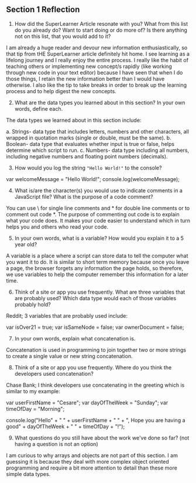 ## Section 1 Reflection

1. How did the SuperLearner Article resonate with you? What from this list do you already do? Want to start doing or do more of? Is there anything not on this list, that you would add to it?

I am already a huge reader and devour new information enthusiastically, so that tip from tHE SuperLearner article definitely hit home. I see learning as a lifelong journey and I really enjoy the entire process. I really like the habit of teaching others or implementing new concept/s rapidly (like working through new code in your text editor) because I have seen that when I do those things, I retain the new information better than I would have otherwise. I also like the tip to take breaks in order to break up the learning process and to help digest the new concepts.

2. What are the data types you learned about in this section? In your own words, define each.

The data types we learned about in this section include:

  a. Strings- data type that includes letters, numbers and other characters, all wrapped in quotation marks (single or double, must be the same).
  b. Boolean- data type that evaluates whether input is true or false, helps determine which script to run.
  c. Numbers- data type including all numbers, including negative numbers and floating point numbers (decimals).

3. How would you log the string `"Hello World!"` to the console?

var welcomeMessage = "Hello World!";
console.log(welcomeMessage);

4. What is/are the character(s) you would use to indicate comments in a JavaScript file? What is the purpose of a code comment?

You can use \\ for single line comments and \* for double line comments or to comment out code
 *\. The purpose of commenting out code is to explain what your code does. It makes your code easier to understand
 which in turn helps you and others who read your code.

5. In your own words, what is a variable? How would you explain it to a 5 year old?

A variable is a place where a script can store data to tell the computer what you want it to do. It is similar to short term
memory because once you leave a page, the browser forgets any information the page holds, so therefore, we use variables to help the computer remember this information for a later time.

6. Think of a site or app you use frequently. What are three variables that are probably used? Which data type would each of those variables probably hold?

Reddit; 3 variables that are probably used include:

var isOver21 = true;
var isSameNode = false;
var ownerDocument = false;

7. In your own words, explain what concatenation is.

Concatenation is used in programming to join together two or more strings to create a single value or new string concatenation.

8. Think of a site or app you use frequently. Where do you think the developers used concatenation?

Chase Bank; I think developers use concatenating in the greeting which is similar to my example:

var userFirstName = "Cesare";
var dayOfTheWeek = "Sunday";
var timeOfDay = "Morning";

console.log("Hello" + " " + userFirstName + " " + ", Hope you are having a good" + dayOfTheWeek + " " + timeOfDay + "!");

9. What questions do you still have about the work we've done so far? (not having a question is not an option)

I am curious to why arrays and objects are not part of this section. I am guessing it is because they deal with more complex object oriented programming and require a bit more attention to detail than these more simple data types.
